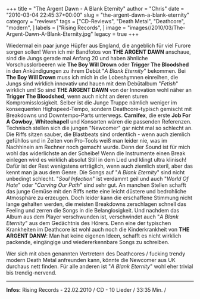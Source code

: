 +++
title = "The Argent Dawn - A Blank Eternity"
author = "Chris"
date = "2010-03-04 22:45:37+00:00"
slug = "the-argent-dawn-a-blank-eternity"
category = "reviews"
tags = ["CD-Reviews", "Death Metal", "Deathcore", "modern", ]
labels = ["Rising Records", ]
image = "images//2010/03/The-Argent-Dawn-A-Blank-Eternity.jpg"
legacy = true
+++

Wiedermal ein paar junge Hüpfer aus England, die angeblich für viel Furore sorgen sollen! Wenn ich mir Bandfotos von **THE ARGENT DAWN** anschaue, sind die Jungs gerade mal Anfang 20 und haben ähnliche Vorschusslorbeeren wie **The Boy Will Drown** oder **Trigger The Bloodshed** in den Ankündigungen zu ihrem Debüt "_A Blank Eternity_" bekommen. Bei **The Boy Will Drown** muss ich mich in die Lobeshymnen einreihen, die Jungs sind wirklich innovativ und hauen mit dem Debütalbum "_Fetish_" wirklich um! So sind **THE ARGENT DAWN** von der Innovation wohl näher an **Trigger The Bloodshed**, wenn auch nicht an deren sturen Kompromisslosigkeit. Selber ist die Junge Truppe nämlich weniger im konsequenten Highspeed-Tempo, sondern Deathcore-typisch gemischt mit Breakdowns und Downtempo-Parts unterwegs. **Carnifex**, die erste **Job For A Cowboy**, **Whitechapell** und Konsorten wären die passenden Referenzen.
Technisch stellen sich die jungen "Newcomer" gar nicht mal so schlecht an. Die Riffs sitzen sauber, die Blastbeats sind ordentlich - wenn auch ziemlich gefühllos und in Zeiten von Pro-Tools weiß man leider nie, was im Nachhinein am Rechner noch gemacht wurde. Denn der Sound ist für mich wohl das widerlichste an der Scheibe! Wenn die Instrumente einen Break einlegen wird es wirklich absolut Still in dem Lied und klingt ultra klinisch! Dafür ist der Rest wenigstens erträglich, wenn auch ziemlich steril, aber das kennt man ja aus dem Genre.
Die Songs auf "_A Blank Eternity_" sind nicht unbedingt schlecht. "_Soul Infection_" ist verdammt geil und auch "_World Of Hate_" oder "_Carving Our Path_" sind sehr gut. An manchen Stellen schafft das junge Gemüse mit den Riffs nette eine leicht düstere und bedrohliche Atmosphäre zu erzeugen. Doch leider kann die erschaffene Stimmung nicht lange gehalten werden, die meisten Breakdowns zerschlagen schnell das Feeling und zerren die Songs in die Belanglosigkeit. Und nachdem das Album aus dem Player verschwunden ist, verschwindet auch "_A Blank Eternity_" aus dem Gedächtnis des Hörers. Denn eine der typischen Krankheiten im Deathcore ist wohl auch noch die Kinderkrankheit von **THE ARGENT DANW**: Man hat keine eigenen Ideen, schafft es nicht wirklich packende, eingängige und wiedererkennbare Songs zu schreiben.

Wer sich mit oben genannten Vertretern des Deathcores / fucking trendy modern Death Metal anfreunden kann, könnte die Newcomer aus UK durchaus nett finden. Für alle anderen ist "_A Blank Eternity_" wohl eher trivial bis trendig-nervend.





---
**Infos:**
Rising Records - 22.02.2010 / 
CD - 10 Lieder / 33:35 Min. / 
